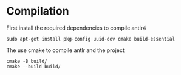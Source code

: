 # Compilation
First install the required dependencies to compile antlr4

    sudo apt-get install pkg-config uuid-dev cmake build-essential

The use cmake to compile antlr and the project

    cmake -B build/
    cmake --build build/
